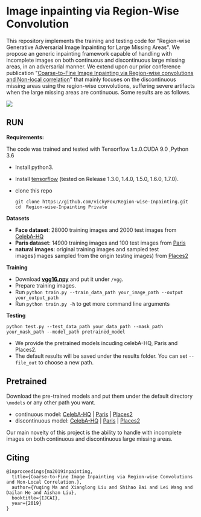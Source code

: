 # Image inpainting via Region-Wise Convolution 
This repository implements the training and testing code for "Region-wise Generative Adversarial Image Inpainting for Large Missing Areas". We propose an generic inpainting framework capable of handling with incomplete images on both continuous and discontinuous large missing areas, in an adversarial manner. We extend upon our prior conference publication "[Coarse-to-Fine Image Inpainting via Region-wise convolutions and Non-local correlation](https://www.ijcai.org/proceedings/2019/0433.pdf)" that mainly focuses on the discontinuous missing areas using the region-wise convolutions, suffering severe artifacts when the large missing areas are continuous. Some results are as follows. 

![](https://github.com/vickyFox/Region-wise-Inpainting/blob/master/images/image1.png)
## RUN

**Requirements:**

The code was trained and tested with Tensorflow 1.x.0.CUDA 9.0 ,Python 3.6 

- Install python3.

- Install [tensorflow](https://www.tensorflow.org/install/) (tested on Release 1.3.0, 1.4.0, 1.5.0, 1.6.0, 1.7.0).

- clone this repo

  ```
  git clone https://github.com/vickyFox/Region-wise-Inpainting.git
  cd  Region-wise-Inpainting Private
  ```

**Datasets**

- **Face dataset**: 28000 training images and 2000 test images from [CelebA-HQ](https://drive.google.com/drive/folders/0B7EVK8r0v71peklHb0pGdDl6R28)
- **Paris dataset**: 14900 training images and 100 test images from [Paris](https://github.com/pathak22/context-encoder)
- **natural images**: original training images and sampled test images(images sampled from the origin testing images) from [Places2](http://places2.csail.mit.edu/)

**Training**
- Download **[vgg16.npy](https://drive.google.com/open?id=1iYsD62btPTL5ZIirGJIMbIU03ujJRNEU)** and put it under ```/vgg```.
- Prepare training images.
- Run ```python train.py --train_data_path your_image_path --output your_output_path```
- Run ```python train.py -h``` to get more command line arguments

**Testing**

 ```python test.py --test_data_path your_data_path --mask_path your_mask_path --model_path pretrained_model```
- We provide the pretrained models incuding celebA-HQ, Paris and Places2.
- The default results will be saved under the results folder. You can set ```--file_out``` to choose a new path.

## Pretrained
Download the pre-trained models and put them under the default directory ```\models``` or any other path you want.
- continuous model: [CelebA-HQ](https://drive.google.com/open?id=1q7tuopiOwRPZOPYG5076EPoFLPo0CQF6) | [Paris](https://drive.google.com/open?id=1STSPPyLQ4LjWj-juT5nMXJ9X5h7N_fjO) | [Places2](https://drive.google.com/open?id=1zYxZPU7L6Ongu0tlkHEJTPxf9Cw4RvqQ)
- discontinuous model: [CelebA-HQ](https://drive.google.com/open?id=1IsRRRcGIg-I1Dklxz09wO7UDiB5Q3Map) | [Paris](https://drive.google.com/open?id=1vtT6jiya2tSo6QVzVpbMFwoz6H9oGeZc) | [Places2](https://drive.google.com/open?id=1b9DubT3WTIKQ_GcQNAXxlB68c3C5jKX0) 

Our main novelty of this project is the ability to handle with incomplete images on both continuous and discontinuous large missing areas.

## Citing
```
@inproceedings{ma2019inpainting,
  title={Coarse-to-Fine Image Inpainting via Region-wise Convolutions and Non-Local Correlation.},
  author={Yuqing Ma and Xianglong Liu and Shihao Bai and Lei Wang and Dailan He and Aishan Liu},
  booktitle={IJCAI},
  year={2019}
}
```
